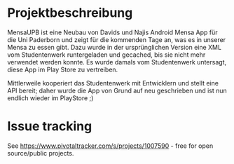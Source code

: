 # Projektbeschreibung

MensaUPB ist eine Neubau von Davids und Najis Android Mensa App für die Uni Paderborn und zeigt für die kommenden Tage an, was es in unserer Mensa zu essen gibt. Dazu wurde in der ursprünglichen Version eine XML vom 
Studentenwerk runtergeladen und gecached, bis sie nicht mehr verwendet werden konnte. Es wurde damals vom Studentenwerk untersagt, diese App im Play Store zu vertreiben.

Mittlerweile kooperiert das Studentenwerk mit Entwicklern und stellt eine API bereit; daher wurde die App von Grund auf neu geschrieben und ist nun endlich wieder im PlayStore ;)

# Issue tracking

See https://www.pivotaltracker.com/s/projects/1007590 - free for open source/public projects.
